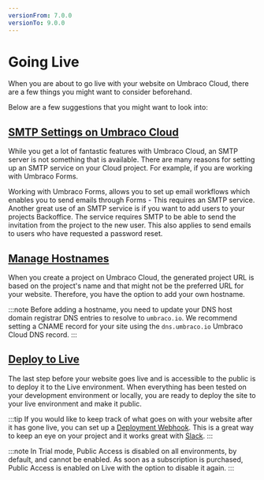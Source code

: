 ```yaml
---
versionFrom: 7.0.0
versionTo: 9.0.0
---
```


# Going Live

When you are about to go live with your website on Umbraco Cloud, there are a few things you might want to consider beforehand.

Below are a few suggestions that you might want to look into:

## [SMTP Settings on Umbraco Cloud](../SMTP-settings)

While you get a lot of fantastic features with Umbraco Cloud, an SMTP server is not something that is available. There are many reasons for setting up an SMTP service on your Cloud project. For example, if you are working with Umbraco Forms.

Working with Umbraco Forms, allows you to set up email workflows which enables you to send emails through Forms - This requires an SMTP service. Another great use of an SMTP service is if you want to add users to your projects Backoffice. The service requires SMTP to be able to send the invitation from the project to the new user. This also applies to send emails to users who have requested a password reset.

## [Manage Hostnames](../Manage-Hostnames)

When you create a project on Umbraco Cloud, the generated project URL is based on the project's name and that might not be the preferred URL for your website. Therefore, you have the option to add your own hostname.

:::note
Before adding a hostname, you need to update your DNS host domain registrar DNS entries to resolve to `umbraco.io`. We recommend setting a CNAME record for your site using the `dns.umbraco.io` Umbraco Cloud DNS record.
:::

## [Deploy to Live](../../Deployment/Cloud-to-Cloud)

The last step before your website goes live and is accessible to the public is to deploy it to the Live environment. When everything has been tested on your development environment or locally, you are ready to deploy the site to your live environment and make it public.

:::tip
If you would like to keep track of what goes on with your website after it has gone live, you can set up a [Deployment Webhook](../../Deployment/Deployment-Webhook). This is a great way to keep an eye on your project and it works great with [Slack](https://slack.com/).
:::

:::note
In Trial mode, Public Access is disabled on all environments, by default, and cannot be enabled. As soon as a subscription is purchased, Public Access is enabled on Live with the option to disable it again.
:::
